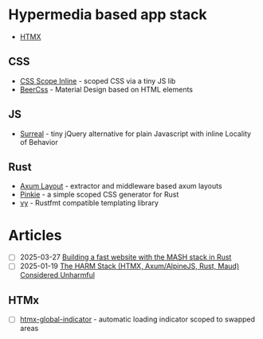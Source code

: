 # Hypermedia based app stack

- [HTMX](https://htmx.org/)

## CSS

- [CSS Scope Inline](https://github.com/gnat/css-scope-inline) - scoped CSS via
  a tiny JS lib
- [BeerCss](https://github.com/beercss/beercss) - Material Design based on HTML
  elements

## JS

- [Surreal](https://github.com/gnat/surreal) - tiny jQuery alternative for plain
  Javascript with inline Locality of Behavior

## Rust

- [Axum Layout](https://gist.github.com/davidpdrsn/7033bade01498c68dff8dd506682bdf5) -
  extractor and middleware based axum layouts
- [Pinkie](https://github.com/necauqua/pinkie) - a simple scoped CSS generator
  for Rust
- [vy](https://github.com/jonahlund/vy) - Rustfmt compatible templating library

# Articles

- [ ] 2025-03-27
      [Building a fast website with the MASH stack in Rust](https://emschwartz.me/building-a-fast-website-with-the-mash-stack-in-rust/)
- [ ] 2025-01-19
      [The HARM Stack (HTMX, Axum/AlpineJS, Rust, Maud) Considered Unharmful](https://nguyenhuythanh.com/posts/the-harm-stack-considered-unharmful/)

## HTMx

- [ ] [htmx-global-indicator](https://github.com/dakixr/htmx-global-indicator) -
      automatic loading indicator scoped to swapped areas
